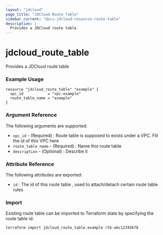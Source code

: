 ```yaml
---
layout: "jdcloud"
page_title: "JDCloud Route Table"
sidebar_current: "docs-jdcloud-resource-route-table"
description: |-
  Provides a JDCloud route table
---
```

# jdcloud\_route\_table

Provides a JDCloud route table

### Example Usage

```hcl
resource "jdcloud_route_table" "example" {
  vpc_id           = "vpc-example"
  route_table_name = "example"
}
```

### Argument Reference

The following arguments are supported:

* `vpc_id` - \(Required\)  :  Route table is supposed to exists under a VPC. Fill the id of this VPC here
* `route_table_name` - \(Required\) : Name this route table 
* `description` - \(Optional\) : Describe it

### Attribute Reference

The following attributes are exported:

* `id` : The id of this route table , used to attach/detach certain route table rules

### Import

Existing route table can be imported to Terraform state by specifying the route table id:

```bash
terraform import jdcloud_route_table.example rtb-abc12345678
```


